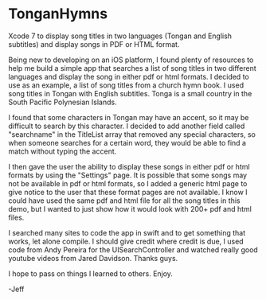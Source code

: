 # TonganHymns
Xcode 7 to display song titles in two languages (Tongan and English subtitles) and display songs in PDF or HTML format.

Being new to developing on an iOS platform, I found plenty of resources to help me build a simple app that
searches a list of song titles in two different languages and display the song in either pdf or html formats.
I decided to use as an example, a list of song
titles from a church hymn book.  I used song titles in Tongan with English subtitles.  Tonga is a small
country in the South Pacific Polynesian Islands.

I found that some characters in Tongan may
have an accent, so it may be difficult to search by this character.  I decided to add another field
called "searchname" in the TitleList array that removed any special characters, so when someone searches for a certain word,
they would be able to find a match without typing the accent.

I then gave the user the ability to display these songs in either pdf or html formats by using the "Settings" page.  It
is possible that some songs may not be available in pdf or html formats, so I added a generic html page to give
notice to the user that these format pages are not available.  I know I could have used the same pdf and html file for
all the song titles in this demo, but I wanted to just show how it would look with 200+ pdf and html files.

I searched many sites to code the app in swift and to get something that works, let alone compile.  I should give credit
where credit is due, I used code from Andy Pereira for the UISearchController and watched really good youtube videos from
Jared Davidson.  Thanks guys.

I hope to pass on things I learned to others.  Enjoy.

-Jeff

